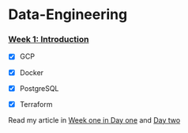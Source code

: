 # Data-Engineering

### [Week 1: Introduction]([https://github.com/uanve/data-engineering-zoomcamp/tree/main/week_1_basics](https://github.com/iamismaill/Data-Engineering/tree/main/Weekone))
- [x] GCP
- [x] Docker
- [x] PostgreSQL
- [x] Terraform



Read my article in [Week one in Day one](https://medium.com/@mismaila_2/day-1-of-100-days-in-data-engineering-6a4818a9ee55)
 and [Day two](https://medium.com/@mismaila_2/day-2-of-100-days-in-data-engineering-1ea4cb71ae6c)

 
 
